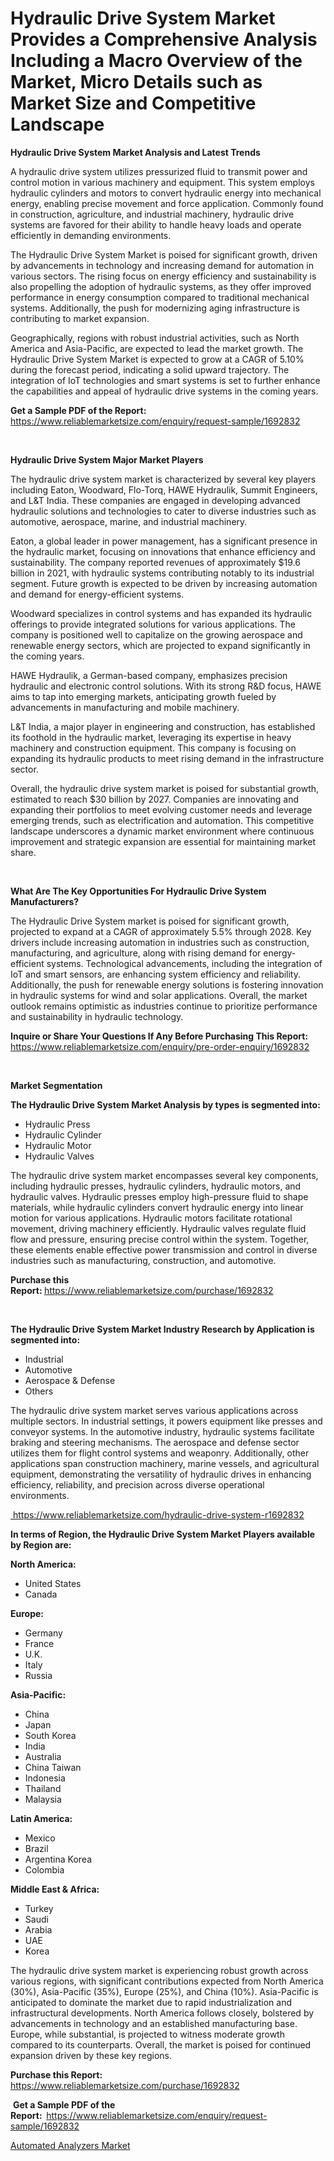 <p><h1>Hydraulic Drive System Market Provides a Comprehensive Analysis Including a Macro Overview of the Market, Micro Details such as Market Size and Competitive Landscape</h1></p><p><strong>Hydraulic Drive System Market Analysis and Latest Trends</strong></p>
<p><p>A hydraulic drive system utilizes pressurized fluid to transmit power and control motion in various machinery and equipment. This system employs hydraulic cylinders and motors to convert hydraulic energy into mechanical energy, enabling precise movement and force application. Commonly found in construction, agriculture, and industrial machinery, hydraulic drive systems are favored for their ability to handle heavy loads and operate efficiently in demanding environments.</p><p>The Hydraulic Drive System Market is poised for significant growth, driven by advancements in technology and increasing demand for automation in various sectors. The rising focus on energy efficiency and sustainability is also propelling the adoption of hydraulic systems, as they offer improved performance in energy consumption compared to traditional mechanical systems. Additionally, the push for modernizing aging infrastructure is contributing to market expansion.</p><p>Geographically, regions with robust industrial activities, such as North America and Asia-Pacific, are expected to lead the market growth. The Hydraulic Drive System Market is expected to grow at a CAGR of 5.10% during the forecast period, indicating a solid upward trajectory. The integration of IoT technologies and smart systems is set to further enhance the capabilities and appeal of hydraulic drive systems in the coming years.</p></p>
<p><strong>Get a Sample PDF of the Report:&nbsp;</strong> <a href="https://www.reliablemarketsize.com/enquiry/request-sample/1692832?utm_campaign=3537&utm_medium=2&utm_source=Github&utm_content=ia&utm_term=08042025&utm_id=hydraulic-drive-system">https://www.reliablemarketsize.com/enquiry/request-sample/1692832</a></p>
<p>&nbsp;</p>
<p><strong>Hydraulic Drive System Major Market Players</strong></p>
<p><p>The hydraulic drive system market is characterized by several key players including Eaton, Woodward, Flo-Torq, HAWE Hydraulik, Summit Engineers, and L&T India. These companies are engaged in developing advanced hydraulic solutions and technologies to cater to diverse industries such as automotive, aerospace, marine, and industrial machinery.</p><p>Eaton, a global leader in power management, has a significant presence in the hydraulic market, focusing on innovations that enhance efficiency and sustainability. The company reported revenues of approximately $19.6 billion in 2021, with hydraulic systems contributing notably to its industrial segment. Future growth is expected to be driven by increasing automation and demand for energy-efficient systems.</p><p>Woodward specializes in control systems and has expanded its hydraulic offerings to provide integrated solutions for various applications. The company is positioned well to capitalize on the growing aerospace and renewable energy sectors, which are projected to expand significantly in the coming years.</p><p>HAWE Hydraulik, a German-based company, emphasizes precision hydraulic and electronic control solutions. With its strong R&D focus, HAWE aims to tap into emerging markets, anticipating growth fueled by advancements in manufacturing and mobile machinery.</p><p>L&T India, a major player in engineering and construction, has established its foothold in the hydraulic market, leveraging its expertise in heavy machinery and construction equipment. This company is focusing on expanding its hydraulic products to meet rising demand in the infrastructure sector.</p><p>Overall, the hydraulic drive system market is poised for substantial growth, estimated to reach $30 billion by 2027. Companies are innovating and expanding their portfolios to meet evolving customer needs and leverage emerging trends, such as electrification and automation. This competitive landscape underscores a dynamic market environment where continuous improvement and strategic expansion are essential for maintaining market share.</p></p>
<p>&nbsp;</p>
<p><strong>What Are The Key Opportunities For Hydraulic Drive System Manufacturers?</strong></p>
<p><p>The Hydraulic Drive System market is poised for significant growth, projected to expand at a CAGR of approximately 5.5% through 2028. Key drivers include increasing automation in industries such as construction, manufacturing, and agriculture, along with rising demand for energy-efficient systems. Technological advancements, including the integration of IoT and smart sensors, are enhancing system efficiency and reliability. Additionally, the push for renewable energy solutions is fostering innovation in hydraulic systems for wind and solar applications. Overall, the market outlook remains optimistic as industries continue to prioritize performance and sustainability in hydraulic technology.</p></p>
<p><strong>Inquire or Share Your Questions If Any Before Purchasing This Report:</strong> <a href="https://www.reliablemarketsize.com/enquiry/pre-order-enquiry/1692832?utm_campaign=3537&utm_medium=2&utm_source=Github&utm_content=ia&utm_term=08042025&utm_id=hydraulic-drive-system">https://www.reliablemarketsize.com/enquiry/pre-order-enquiry/1692832</a></p>
<p>&nbsp;</p>
<p><strong>Market Segmentation</strong></p>
<p><strong>The Hydraulic Drive System Market Analysis by types is segmented into:</strong></p>
<p><ul><li>Hydraulic Press</li><li>Hydraulic Cylinder</li><li>Hydraulic Motor</li><li>Hydraulic Valves</li></ul></p>
<p><p>The hydraulic drive system market encompasses several key components, including hydraulic presses, hydraulic cylinders, hydraulic motors, and hydraulic valves. Hydraulic presses employ high-pressure fluid to shape materials, while hydraulic cylinders convert hydraulic energy into linear motion for various applications. Hydraulic motors facilitate rotational movement, driving machinery efficiently. Hydraulic valves regulate fluid flow and pressure, ensuring precise control within the system. Together, these elements enable effective power transmission and control in diverse industries such as manufacturing, construction, and automotive.</p></p>
<p><strong>Purchase this Report:&nbsp;</strong><a href="https://www.reliablemarketsize.com/purchase/1692832?utm_campaign=3537&utm_medium=2&utm_source=Github&utm_content=ia&utm_term=08042025&utm_id=hydraulic-drive-system">https://www.reliablemarketsize.com/purchase/1692832</a></p>
<p>&nbsp;</p>
<p><strong>The Hydraulic Drive System Market Industry Research by Application is segmented into:</strong></p>
<p><ul><li>Industrial</li><li>Automotive</li><li>Aerospace & Defense</li><li>Others</li></ul></p>
<p><p>The hydraulic drive system market serves various applications across multiple sectors. In industrial settings, it powers equipment like presses and conveyor systems. In the automotive industry, hydraulic systems facilitate braking and steering mechanisms. The aerospace and defense sector utilizes them for flight control systems and weaponry. Additionally, other applications span construction machinery, marine vessels, and agricultural equipment, demonstrating the versatility of hydraulic drives in enhancing efficiency, reliability, and precision across diverse operational environments.</p></p>
<p><a href="https://www.reliablemarketsize.com/hydraulic-drive-system-r1692832?utm_campaign=3537&utm_medium=2&utm_source=Github&utm_content=ia&utm_term=08042025&utm_id=hydraulic-drive-system">&nbsp;https://www.reliablemarketsize.com/hydraulic-drive-system-r1692832</a></p>
<p><strong>In terms of Region, the Hydraulic Drive System Market Players available by Region are:</strong></p>
<p>
    <p> <strong> North America: </strong>
        <ul>
            <li>United States</li>
            <li>Canada</li>
        </ul>
        </p> 
    <p> <strong> Europe: </strong>
        <ul>
            <li>Germany</li>
            <li>France</li>
            <li>U.K.</li>
            <li>Italy</li>
            <li>Russia</li>
        </ul>
        </p> 
    <p> <strong> Asia-Pacific: </strong>
        <ul>
            <li>China</li>
            <li>Japan</li>
            <li>South Korea</li>
            <li>India</li>
            <li>Australia</li>
            <li>China Taiwan</li>
            <li>Indonesia</li>
            <li>Thailand</li>
            <li>Malaysia</li>
        </ul>
        </p> 
    <p> <strong> Latin America: </strong>
        <ul>
            <li>Mexico</li>
            <li>Brazil</li>
            <li>Argentina Korea</li>
            <li>Colombia</li>
        </ul>
        </p> 
    <p> <strong> Middle East & Africa: </strong>
        <ul>
            <li>Turkey</li>
            <li>Saudi</li>
            <li>Arabia</li>
            <li>UAE</li>
            <li>Korea</li>
        </ul>
    </p>
    </p>
<p><p>The hydraulic drive system market is experiencing robust growth across various regions, with significant contributions expected from North America (30%), Asia-Pacific (35%), Europe (25%), and China (10%). Asia-Pacific is anticipated to dominate the market due to rapid industrialization and infrastructural developments. North America follows closely, bolstered by advancements in technology and an established manufacturing base. Europe, while substantial, is projected to witness moderate growth compared to its counterparts. Overall, the market is poised for continued expansion driven by these key regions.</p></p>
<p><strong>Purchase this Report: </strong><a href="https://www.reliablemarketsize.com/purchase/1692832?utm_campaign=3537&utm_medium=2&utm_source=Github&utm_content=ia&utm_term=08042025&utm_id=hydraulic-drive-system">https://www.reliablemarketsize.com/purchase/1692832</a></p>
<p>&nbsp;<strong>Get a Sample PDF of the Report:&nbsp;&nbsp;</strong><a href="https://www.reliablemarketsize.com/enquiry/request-sample/1692832?utm_campaign=3537&utm_medium=2&utm_source=Github&utm_content=ia&utm_term=08042025&utm_id=hydraulic-drive-system">https://www.reliablemarketsize.com/enquiry/request-sample/1692832</a></p>
<p><strong></strong></p>
<p><p><a href="https://github.com/naulasulakr0/Market-Research-Report-List-1/blob/main/automated-analyzers-market.md?utm_campaign=3537&utm_medium=2&utm_source=Github&utm_content=ia&utm_term=08042025&utm_id=hydraulic-drive-system">Automated Analyzers Market</a></p></p>